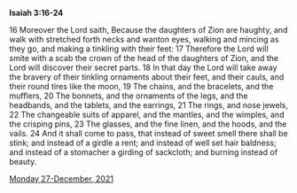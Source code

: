 **Isaiah 3:16-24**

16 Moreover the Lord saith, Because the daughters of Zion are haughty, and walk with stretched forth necks and wanton eyes, walking and mincing as they go, and making a tinkling with their feet: 17 Therefore the Lord will smite with a scab the crown of the head of the daughters of Zion, and the Lord will discover their secret parts. 18 In that day the Lord will take away the bravery of their tinkling ornaments about their feet, and their cauls, and their round tires like the moon, 19 The chains, and the bracelets, and the mufflers, 20 The bonnets, and the ornaments of the legs, and the headbands, and the tablets, and the earrings, 21 The rings, and nose jewels, 22 The changeable suits of apparel, and the mantles, and the wimples, and the crisping pins, 23 The glasses, and the fine linen, and the hoods, and the vails. 24 And it shall come to pass, that instead of sweet smell there shall be stink; and instead of a girdle a rent; and instead of well set hair baldness; and instead of a stomacher a girding of sackcloth; and burning instead of beauty.

[Monday 27-December, 2021](https://t.me/s/daily_scripture)

